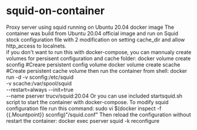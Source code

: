 # squid-on-container
Proxy server using squid running on Ubuntu 20.04 docker image
The container was build from Ubuntu 20.04 official image and run on Squid stock configuration file
with 2 modification on setting cache_dir and allow http_access to localnets.  
if you don't want to run this with docker-compose, you can mannualy create volumes for persisent 
configuration and cache folder: 
docker volume create sconfig    #Creare persistent config volume 
docker volume create scache     #Create persistent cache volume 
then run the container from shell:
docker run -d -v sconfig:/etc/squid \
              -v scache:/var/spool/squid \
              --restart=always --init=true \
              --name pserver trucv/squid:20.04
Or you can use included startsquid.sh script to start the container with docker-compose.
To modify squid configuration file run this command:
sudo vi $(docker inspect -f {{.Mountpoint}} sconfig)"/squid.conf"
Then reload the configuration without restart the container:
docker exec pserver squid -k reconfigure




